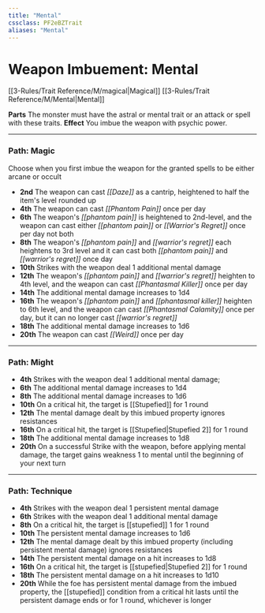 ```yaml
---
title: "Mental"
cssclass: PF2eBZTrait
aliases: "Mental"
---
```


# Weapon Imbuement: Mental
[[3-Rules/Trait Reference/M/magical|Magical]]  [[3-Rules/Trait Reference/M/Mental|Mental]] 

**Parts** The monster must have the astral or mental trait or an attack or spell with these traits.
**Effect** You imbue the weapon with psychic power.

* * *

### Path: Magic  
Choose when you first imbue the weapon for the granted spells to be either arcane or occult

*   **2nd** The weapon can cast _[[Daze]]_ as a cantrip, heightened to half the item's level rounded up
*   **4th** The weapon can cast _[[Phantom Pain]]_ once per day
*   **6th** The weapon's _[[phantom pain]]_ is heightened to 2nd-level, and the weapon can cast either _[[phantom pain]]_ or _[[Warrior's Regret]]_ once per day not both
*   **8th** The weapon's _[[phantom pain]]_ and _[[warrior's regret]]_ each heightens to 3rd level and it can cast both _[[phantom pain]]_ and _[[warrior's regret]]_ once day
*   **10th** Strikes with the weapon deal 1 additional mental damage
*   **12th** The weapon's _[[phantom pain]]_ and _[[warrior's regret]]_ heighten to 4th level, and the weapon can cast _[[Phantasmal Killer]]_ once per day
*   **14th** The additional mental damage increases to 1d4
*   **16th** The weapon's _[[phantom pain]]_ and _[[phantasmal killer]]_ heighten to 6th level, and the weapon can cast _[[Phantasmal Calamity]]_ once per day, but it can no longer cast _[[warrior's regret]]_
*   **18th** The additional mental damage increases to 1d6
*   **20th** The weapon can cast _[[Weird]]_ once per day

* * *

### Path: Might
*   **4th** Strikes with the weapon deal 1 additional mental damage;
*   **6th** The additional mental damage increases to 1d4
*   **8th** The additional mental damage increases to 1d6
*   **10th** On a critical hit, the target is [[Stupefied]] for 1 round
*   **12th** The mental damage dealt by this imbued property ignores resistances
*   **16th** On a critical hit, the target is [[Stupefied|Stupefied 2]] for 1 round
*   **18th** The additional mental damage increases to 1d8
*   **20th** On a successful Strike with the weapon, before applying mental damage, the target gains weakness 1 to mental until the beginning of your next turn

* * *

### Path: Technique
*   **4th** Strikes with the weapon deal 1 persistent mental damage
*   **6th** Strikes with the weapon deal 1 additional mental damage
*   **8th** On a critical hit, the target is [[stupefied]] 1 for 1 round
*   **10th** The persistent mental damage increases to 1d6
*   **12th** The mental damage dealt by this imbued property (including persistent mental damage) ignores resistances
*   **14th** The persistent mental damage on a hit increases to 1d8
*   **16th** On a critical hit, the target is [[stupefied|Stupefied 2]] for 1 round
*   **18th** The persistent mental damage on a hit increases to 1d10
*   **20th** While the foe has persistent mental damage from the imbued property, the [[stupefied]] condition from a critical hit lasts until the persistent damage ends or for 1 round, whichever is longer